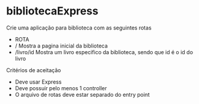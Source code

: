 # bibliotecaExpress
Crie uma aplicação para biblioteca com as seguintes rotas
-  ROTA                         
- /            Mostra a pagina inicial da biblioteca
- /livro/id    Mostra um livro especifico da biblioteca, sendo que id é o id do livro

Critérios de aceitação
- Deve usar Express
- Deve possuir pelo menos 1 controller
- O arquivo de rotas deve estar separado do entry point
